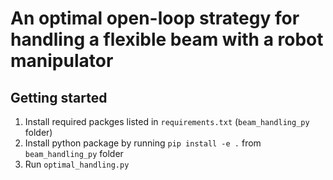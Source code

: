 # An optimal open-loop strategy for handling a flexible beam with a robot manipulator

## Getting started
1. Install required packges listed in `requirements.txt` (`beam_handling_py` folder)
2. Install python package by running `pip install -e .` from `beam_handling_py` folder
3. Run `optimal_handling.py`